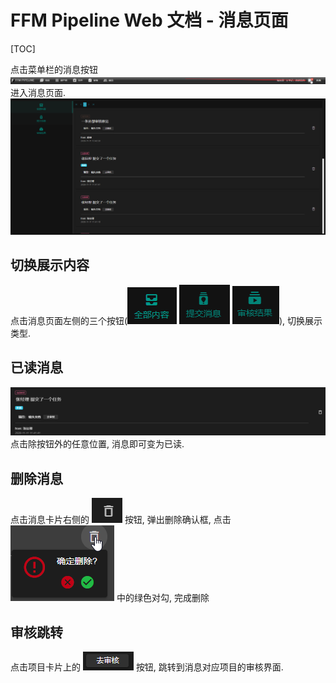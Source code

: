 <h1> FFM Pipeline Web 文档 - 消息页面 </h1>

[TOC]

点击菜单栏的消息按钮
**![消息按钮](./doc_pic/message-btn-open.png)**
进入消息页面.
**![消息页面](./doc_pic/message-page.png)**

## 切换展示内容
点击消息页面左侧的三个按钮(**![全部消息](./doc_pic/message-btn-all.png)** **![提交消息](./doc_pic/message-btn-submit.png)** **![审核结果](./doc_pic/message-btn-review.png)**), 切换展示类型.

## 已读消息
**![消息卡片](./doc_pic/message-card.png)**
点击除按钮外的任意位置, 消息即可变为已读.

## 删除消息
点击消息卡片右侧的 **![删除](./doc_pic/message-btn-delete.png)** 按钮, 弹出删除确认框, 点击 **![确认框](./doc_pic/message-dialog-delete.png)** 中的绿色对勾, 完成删除

## 审核跳转
点击项目卡片上的 **![去审核](./doc_pic/message-btn-to-review.png)** 按钮, 跳转到消息对应项目的审核界面.

